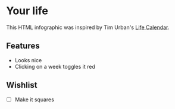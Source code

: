 # Your life

This HTML infographic was inspired by Tim Urban's [Life Calendar](http://waitbutwhy.com/2014/05/life-weeks.html).

## Features

- Looks nice
- Clicking on a week toggles it red

## Wishlist

- [ ] Make it squares